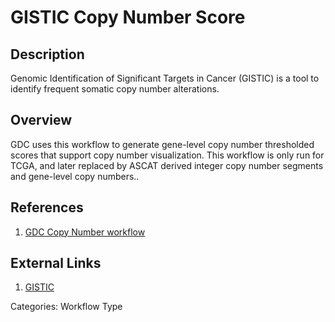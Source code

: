 # GISTIC Copy Number Score #

## Description ##
Genomic Identification of Significant Targets in Cancer (GISTIC) is a tool to identify frequent somatic copy number alterations.

## Overview ##
GDC uses this workflow to generate gene-level copy number thresholded scores that support copy number visualization. This workflow is only run for TCGA, and later replaced by ASCAT derived integer copy number segments and gene-level copy numbers..

## References ##
1. [GDC Copy Number workflow](https://docs.gdc.cancer.gov/Data/Bioinformatics_Pipelines/CNV_Pipeline/)

## External Links ##
1. [GISTIC](https://bioinformaticshome.com/tools/cnv/descriptions/GISTIC.html)

Categories: Workflow Type
